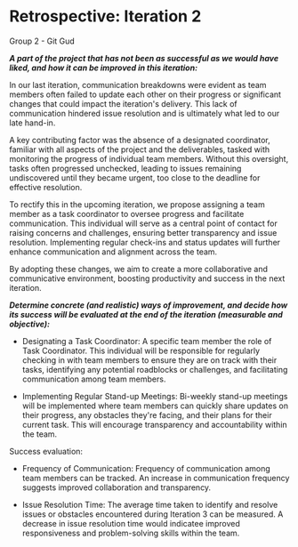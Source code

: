 # Retrospective: Iteration 2

Group 2 - Git Gud

**_A part of the project that has not been as successful as we would have liked, and how it can be improved in this iteration:_**

In our last iteration, communication breakdowns were evident as team members often failed to update each other on their progress or significant changes that could impact the iteration's delivery. This lack of communication hindered issue resolution and is ultimately what led to our late hand-in.

A key contributing factor was the absence of a designated coordinator, familiar with all aspects of the project and the deliverables, tasked with monitoring the progress of individual team members. Without this oversight, tasks often progressed unchecked, leading to issues remaining undiscovered until they became urgent, too close to the deadline for effective resolution.

To rectify this in the upcoming iteration, we propose assigning a team member as a task coordinator to oversee progress and facilitate communication. This individual will serve as a central point of contact for raising concerns and challenges, ensuring better transparency and issue resolution. Implementing regular check-ins and status updates will further enhance communication and alignment across the team.

By adopting these changes, we aim to create a more collaborative and communicative environment, boosting productivity and success in the next iteration.

**_Determine concrete (and realistic) ways of improvement, and decide how its success will be evaluated at the end of the iteration (measurable and objective):_**

- Designating a Task Coordinator: A specific team member the role of Task Coordinator. This individual will be responsible for regularly checking in with team members to ensure they are on track with their tasks, identifying any potential roadblocks or challenges, and facilitating communication among team members.

- Implementing Regular Stand-up Meetings: Bi-weekly stand-up meetings will be implemented where team members can quickly share updates on their progress, any obstacles they're facing, and their plans for their current task. This will encourage transparency and accountability within the team.

Success evaluation:
- Frequency of Communication: Frequency of communication among team members can be tracked. An increase in communication frequency suggests improved collaboration and transparency.

- Issue Resolution Time: The average time taken to identify and resolve issues or obstacles encountered during Iteration 3 can be measured. A decrease in issue resolution time would indicatee improved responsiveness and problem-solving skills within the team.